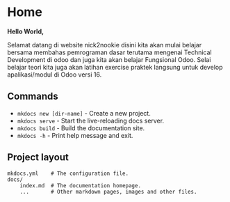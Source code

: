 # Home

__Hello World,__

Selamat datang di website nick2nookie disini kita akan mulai belajar bersama membahas pemrograman dasar terutama mengenai Technical Development di odoo dan juga kita akan belajar Fungsional Odoo. Selai belajar teori kita juga akan latihan exercise praktek langsung untuk develop apalikasi/modul di Odoo versi 16.

## Commands

* `mkdocs new [dir-name]` - Create a new project.
* `mkdocs serve` - Start the live-reloading docs server.
* `mkdocs build` - Build the documentation site.
* `mkdocs -h` - Print help message and exit.

## Project layout

    mkdocs.yml    # The configuration file.
    docs/
        index.md  # The documentation homepage.
        ...       # Other markdown pages, images and other files.
